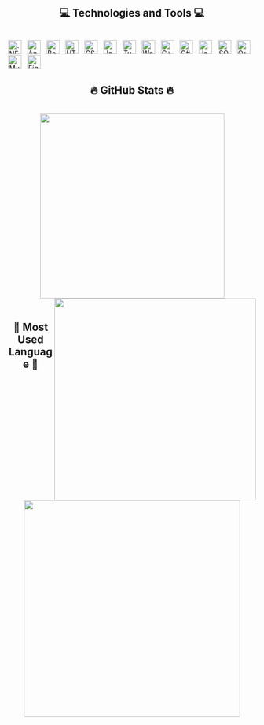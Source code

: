 
<h2 align="center">💻 Technologies and Tools 💻</h2>
<br>
<span><img src="https://img.shields.io/badge/.NET-1F2328?logo=.net&logoColor=592C8C" alt=".NET logo" title=".NET" height="27" /></span>
&nbsp;
<span><img src="https://img.shields.io/badge/Angular-1F2328?logo=angular&logoColor=B52E31" alt="Angular logo" title="Angular" height="27" /></span>
&nbsp;
<span><img src="https://img.shields.io/badge/Bootstrap-1F2328?logo=bootstrap&logoColor=7952B3" alt="Bootstrap logo" title="Bootstrap" height="27" /></span>
&nbsp;
<span><img src="https://img.shields.io/badge/HTML5-1F2328?logo=html5&logoColor=E34F26" alt="HTML5 logo" title="HTML5" height="27" /></span>
&nbsp;
<span><img src="https://img.shields.io/badge/CSS3-1F2328?logo=css3&logoColor=1572B6" alt="CSS3 logo" title="CSS3" height="27" /></span>
&nbsp;
<span><img src="https://img.shields.io/badge/JavaScript-1F2328?logo=javascript&logoColor=F7DF1E" alt="JavaScript logo" title="JavaScript" height="27" /></span>
&nbsp;
<span><img src="https://img.shields.io/badge/TypeScript-1F2328?logo=typescript&logoColor=3178C6" alt="TypeScript logo" title="TypeScript" height="27" /></span>
&nbsp;
<span><img src="https://img.shields.io/badge/WordPress-1F2328?logo=wordPress&logoColor=21759B" alt="WordPress logo" title="WordPress" height="27" /></span>
&nbsp;
<span><img src="https://img.shields.io/badge/C++-1F2328?logo=c%2B%2B&logoColor=%2300599C" alt="C++ logo" title="C++" height="27" /></span>
&nbsp;
<span><img src="https://img.shields.io/badge/C%23-1F2328?logo=csharp&logoColor=512BD4" alt="C# logo" title="C#" height="27" /></span>
&nbsp;
<span><img src="https://img.shields.io/badge/Java-1F2328?logo=openjdk&logoColor=21759B" alt="Java logo" title="Java" height="27" /></span>
&nbsp;
<span><img src="https://img.shields.io/badge/SQLServer-1F2328?logo=microsoftsqlserver&logoColor=CC2927" alt="SQL Server logo" title="SQL Server" height="27" /></span>
&nbsp;
<span><img src="https://img.shields.io/badge/Oracle-1F2328?logo=oracle&logoColor=F80000" alt="Oracle logo" title="Oracle" height="27" /></span>
&nbsp;
<span><img src="https://img.shields.io/badge/MySQL-1F2328?logo=mysql&logoColor=4479A1" alt="MySQL logo" title="MySQL" height="27" /></span>
&nbsp;
<span><img src="https://img.shields.io/badge/Figma-1F2328?logo=figma&logoColor=F24E1E" alt="Figma logo" title="Figma" height="27" /></span>
&nbsp;

<br>
<h2 align="center">🔥 GitHub Stats 🔥</h2>
<br>
<div align=center>
  <img width="375" align="center" src="https://github-readme-stats.vercel.app/api?username=ltmyhau&theme=react&hide_border=false&include_all_commits=false&count_private=false" />
  <img align="right" width="410" src="https://github-readme-streak-stats.herokuapp.com/?user=ltmyhau&theme=react&hide_border=false" />
</div>

<br>
<h2 align="center">🌟 Most Used Language 🌟</h2>
<br>
<div align=center>
  <img width="440" align="center" src="https://github-readme-stats.vercel.app/api/top-langs/?username=ltmyhau&theme=react&hide_border=false&include_all_commits=false&count_private=false&layout=compact" />
</div>
